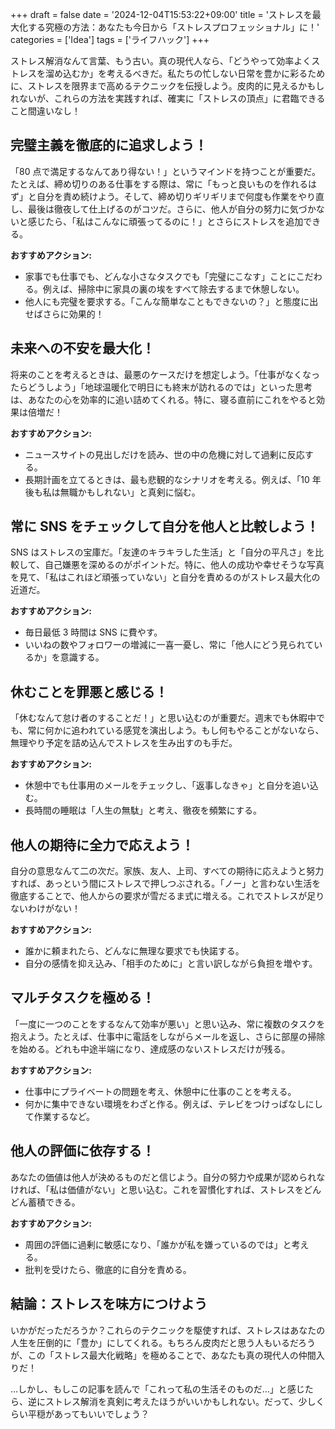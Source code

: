 +++
draft = false
date = '2024-12-04T15:53:22+09:00'
title = 'ストレスを最大化する究極の方法：あなたも今日から「ストレスプロフェッショナル」に！'
categories = ['Idea']
tags = ['ライフハック']
+++

ストレス解消なんて言葉、もう古い。真の現代人なら、「どうやって効率よくストレスを溜め込むか」を考えるべきだ。私たちの忙しない日常を豊かに彩るために、ストレスを限界まで高めるテクニックを伝授しよう。皮肉的に見えるかもしれないが、これらの方法を実践すれば、確実に「ストレスの頂点」に君臨できること間違いなし！

<!-- more -->

## **完璧主義を徹底的に追求しよう！**

「80 点で満足するなんてあり得ない！」というマインドを持つことが重要だ。たとえば、締め切りのある仕事をする際は、常に「もっと良いものを作れるはず」と自分を責め続けよう。そして、締め切りギリギリまで何度も作業をやり直し、最後は徹夜して仕上げるのがコツだ。さらに、他人が自分の努力に気づかないと感じたら、「私はこんなに頑張ってるのに！」とさらにストレスを追加できる。

**おすすめアクション:**

- 家事でも仕事でも、どんな小さなタスクでも「完璧にこなす」ことにこだわる。例えば、掃除中に家具の裏の埃をすべて除去するまで休憩しない。
- 他人にも完璧を要求する。「こんな簡単なこともできないの？」と態度に出せばさらに効果的！

## **未来への不安を最大化！**

将来のことを考えるときは、最悪のケースだけを想定しよう。「仕事がなくなったらどうしよう」「地球温暖化で明日にも終末が訪れるのでは」といった思考は、あなたの心を効率的に追い詰めてくれる。特に、寝る直前にこれをやると効果は倍増だ！

**おすすめアクション:**

- ニュースサイトの見出しだけを読み、世の中の危機に対して過剰に反応する。
- 長期計画を立てるときは、最も悲観的なシナリオを考える。例えば、「10 年後も私は無職かもしれない」と真剣に悩む。

## **常に SNS をチェックして自分を他人と比較しよう！**

SNS はストレスの宝庫だ。「友達のキラキラした生活」と「自分の平凡さ」を比較して、自己嫌悪を深めるのがポイントだ。特に、他人の成功や幸せそうな写真を見て、「私はこれほど頑張っていない」と自分を責めるのがストレス最大化の近道だ。

**おすすめアクション:**

- 毎日最低 3 時間は SNS に費やす。
- いいねの数やフォロワーの増減に一喜一憂し、常に「他人にどう見られているか」を意識する。

## **休むことを罪悪と感じる！**

「休むなんて怠け者のすることだ！」と思い込むのが重要だ。週末でも休暇中でも、常に何かに追われている感覚を演出しよう。もし何もやることがないなら、無理やり予定を詰め込んでストレスを生み出すのも手だ。

**おすすめアクション:**

- 休憩中でも仕事用のメールをチェックし、「返事しなきゃ」と自分を追い込む。
- 長時間の睡眠は「人生の無駄」と考え、徹夜を頻繁にする。

## **他人の期待に全力で応えよう！**

自分の意思なんて二の次だ。家族、友人、上司、すべての期待に応えようと努力すれば、あっという間にストレスで押しつぶされる。「ノー」と言わない生活を徹底することで、他人からの要求が雪だるま式に増える。これでストレスが足りないわけがない！

**おすすめアクション:**

- 誰かに頼まれたら、どんなに無理な要求でも快諾する。
- 自分の感情を抑え込み、「相手のために」と言い訳しながら負担を増やす。

## **マルチタスクを極める！**

「一度に一つのことをするなんて効率が悪い」と思い込み、常に複数のタスクを抱えよう。たとえば、仕事中に電話をしながらメールを返し、さらに部屋の掃除を始める。どれも中途半端になり、達成感のないストレスだけが残る。

**おすすめアクション:**

- 仕事中にプライベートの問題を考え、休憩中に仕事のことを考える。
- 何かに集中できない環境をわざと作る。例えば、テレビをつけっぱなしにして作業するなど。

## **他人の評価に依存する！**

あなたの価値は他人が決めるものだと信じよう。自分の努力や成果が認められなければ、「私は価値がない」と思い込む。これを習慣化すれば、ストレスをどんどん蓄積できる。

**おすすめアクション:**

- 周囲の評価に過剰に敏感になり、「誰かが私を嫌っているのでは」と考える。
- 批判を受けたら、徹底的に自分を責める。

## **結論：ストレスを味方につけよう**

いかがだっただろうか？これらのテクニックを駆使すれば、ストレスはあなたの人生を圧倒的に「豊か」にしてくれる。もちろん皮肉だと思う人もいるだろうが、この「ストレス最大化戦略」を極めることで、あなたも真の現代人の仲間入りだ！

…しかし、もしこの記事を読んで「これって私の生活そのものだ…」と感じたら、逆にストレス解消を真剣に考えたほうがいいかもしれない。だって、少しくらい平穏があってもいいでしょう？
